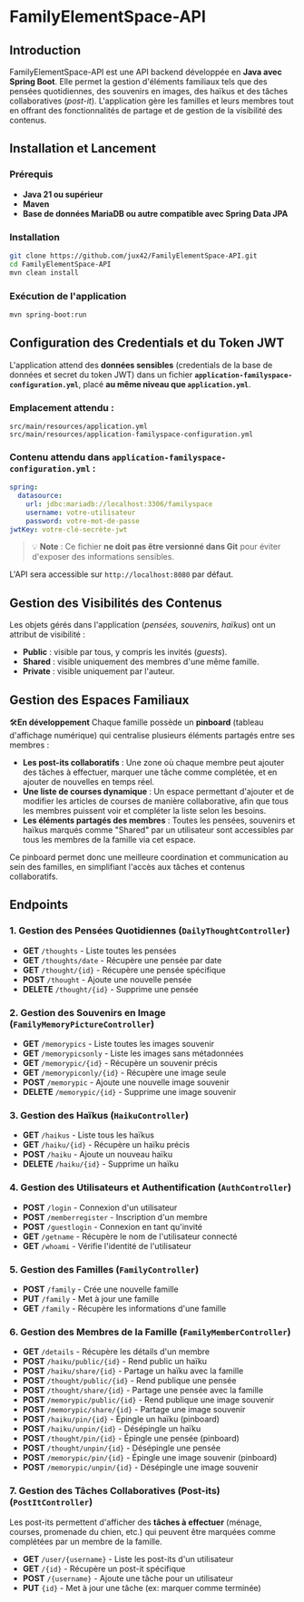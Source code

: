 # FamilyElementSpace-API

## Introduction
FamilyElementSpace-API est une API backend développée en **Java avec Spring Boot**. Elle permet la gestion d'éléments familiaux tels que des pensées quotidiennes, des souvenirs en images, des haïkus et des tâches collaboratives (*post-it*). L'application gère les familles et leurs membres tout en offrant des fonctionnalités de partage et de gestion de la visibilité des contenus.

## Installation et Lancement

### Prérequis
- **Java 21 ou supérieur**
- **Maven**
- **Base de données MariaDB ou autre compatible avec Spring Data JPA**

### Installation
```bash
git clone https://github.com/jux42/FamilyElementSpace-API.git
cd FamilyElementSpace-API
mvn clean install
```

### Exécution de l'application
```bash
mvn spring-boot:run
```

## Configuration des Credentials et du Token JWT

L'application attend des **données sensibles** (credentials de la base de données et secret du token JWT) dans un fichier **`application-familyspace-configuration.yml`**, placé **au même niveau que `application.yml`**.

### Emplacement attendu :
```plaintext
src/main/resources/application.yml
src/main/resources/application-familyspace-configuration.yml
```

### Contenu attendu dans `application-familyspace-configuration.yml` :
```yaml
spring:
  datasource:
    url: jdbc:mariadb://localhost:3306/familyspace
    username: votre-utilisateur
    password: votre-mot-de-passe
jwtKey: votre-clé-secrète-jwt
```

> 💡 **Note** : Ce fichier **ne doit pas être versionné dans Git** pour éviter d'exposer des informations sensibles.




L'API sera accessible sur `http://localhost:8080` par défaut.

## Gestion des Visibilités des Contenus
Les objets gérés dans l'application (*pensées, souvenirs, haïkus*) ont un attribut de visibilité :
- **Public** : visible par tous, y compris les invités (*guests*).
- **Shared** : visible uniquement des membres d'une même famille.
- **Private** : visible uniquement par l'auteur.

## Gestion des Espaces Familiaux
🛠️**En développement**
Chaque famille possède un **pinboard** (tableau d'affichage numérique) qui centralise plusieurs éléments partagés entre ses membres :
- **Les post-its collaboratifs** : Une zone où chaque membre peut ajouter des tâches à effectuer, marquer une tâche comme complétée, et en ajouter de nouvelles en temps réel.
- **Une liste de courses dynamique** : Un espace permettant d'ajouter et de modifier les articles de courses de manière collaborative, afin que tous les membres puissent voir et compléter la liste selon les besoins.
- **Les éléments partagés des membres** : Toutes les pensées, souvenirs et haïkus marqués comme "Shared" par un utilisateur sont accessibles par tous les membres de la famille via cet espace.

Ce pinboard permet donc une meilleure coordination et communication au sein des familles, en simplifiant l'accès aux tâches et contenus collaboratifs.

## Endpoints

### 1. **Gestion des Pensées Quotidiennes** (`DailyThoughtController`)
- **GET** `/thoughts` - Liste toutes les pensées
- **GET** `/thoughts/date` - Récupère une pensée par date
- **GET** `/thought/{id}` - Récupère une pensée spécifique
- **POST** `/thought` - Ajoute une nouvelle pensée
- **DELETE** `/thought/{id}` - Supprime une pensée

### 2. **Gestion des Souvenirs en Image** (`FamilyMemoryPictureController`)
- **GET** `/memorypics` - Liste toutes les images souvenir
- **GET** `/memorypicsonly` - Liste les images sans métadonnées
- **GET** `/memorypic/{id}` - Récupère un souvenir précis
- **GET** `/memorypiconly/{id}` - Récupère une image seule
- **POST** `/memorypic` - Ajoute une nouvelle image souvenir
- **DELETE** `/memorypic/{id}` - Supprime une image souvenir

### 3. **Gestion des Haïkus** (`HaikuController`)
- **GET** `/haikus` - Liste tous les haïkus
- **GET** `/haiku/{id}` - Récupère un haïku précis
- **POST** `/haiku` - Ajoute un nouveau haïku
- **DELETE** `/haiku/{id}` - Supprime un haïku

### 4. **Gestion des Utilisateurs et Authentification** (`AuthController`)
- **POST** `/login` - Connexion d'un utilisateur
- **POST** `/memberregister` - Inscription d'un membre
- **POST** `/guestlogin` - Connexion en tant qu'invité
- **GET** `/getname` - Récupère le nom de l'utilisateur connecté
- **GET** `/whoami` - Vérifie l'identité de l'utilisateur

### 5. **Gestion des Familles** (`FamilyController`)
- **POST** `/family` - Crée une nouvelle famille
- **PUT** `/family` - Met à jour une famille
- **GET** `/family` - Récupère les informations d'une famille

### 6. **Gestion des Membres de la Famille** (`FamilyMemberController`)
- **GET** `/details` - Récupère les détails d'un membre
- **POST** `/haiku/public/{id}` - Rend public un haïku
- **POST** `/haiku/share/{id}` - Partage un haïku avec la famille
- **POST** `/thought/public/{id}` - Rend publique une pensée
- **POST** `/thought/share/{id}` - Partage une pensée avec la famille
- **POST** `/memorypic/public/{id}` - Rend publique une image souvenir
- **POST** `/memorypic/share/{id}` - Partage une image souvenir
- **POST** `/haiku/pin/{id}` - Épingle un haïku (pinboard)
- **POST** `/haiku/unpin/{id}` - Désépingle un haïku
- **POST** `/thought/pin/{id}` - Épingle une pensée (pinboard)
- **POST** `/thought/unpin/{id}` - Désépingle une pensée
- **POST** `/memorypic/pin/{id}` - Épingle une image souvenir (pinboard)
- **POST** `/memorypic/unpin/{id}` - Désépingle une image souvenir

### 7. **Gestion des Tâches Collaboratives (Post-its)** (`PostItController`)
Les post-its permettent d'afficher des **tâches à effectuer** (ménage, courses, promenade du chien, etc.) qui peuvent être marquées comme complétées par un membre de la famille.
- **GET** `/user/{username}` - Liste les post-its d'un utilisateur
- **GET** `/{id}` - Récupère un post-it spécifique
- **POST** `/{username}` - Ajoute une tâche pour un utilisateur
- **PUT** `{id}` - Met à jour une tâche (ex: marquer comme terminée)



